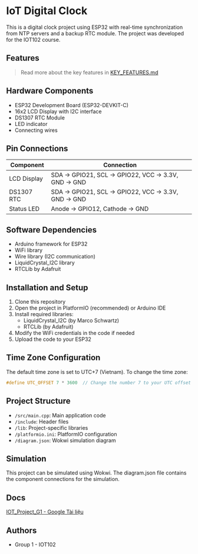 # IoT Digital Clock

This is a digital clock project using ESP32 with real-time synchronization from NTP servers and a backup RTC module. The project was developed for the IOT102 course.

## Features

> Read more about the key features in [KEY_FEATURES.md](KEY_FEATURES.md)

<!-- - Real-time clock display on 16x2 LCD screen
- Date display (DD/MM/YY)
- Temperature display (simulated value)
- NTP synchronization when WiFi is connected
- DS1307 RTC module as backup when WiFi is unavailable
- Status LED indicator (blinks every second) -->

## Hardware Components

- ESP32 Development Board (ESP32-DEVKIT-C)
- 16x2 LCD Display with I2C interface
- DS1307 RTC Module
- LED indicator
- Connecting wires

## Pin Connections

| Component   | Connection                                        |
| ----------- | ------------------------------------------------- |
| LCD Display | SDA → GPIO21, SCL → GPIO22, VCC → 3.3V, GND → GND |
| DS1307 RTC  | SDA → GPIO21, SCL → GPIO22, VCC → 3.3V, GND → GND |
| Status LED  | Anode → GPIO12, Cathode → GND                     |

## Software Dependencies

- Arduino framework for ESP32
- WiFi library
- Wire library (I2C communication)
- LiquidCrystal_I2C library
- RTCLib by Adafruit

## Installation and Setup

1. Clone this repository
2. Open the project in PlatformIO (recommended) or Arduino IDE
3. Install required libraries:
   - LiquidCrystal_I2C (by Marco Schwartz)
   - RTCLib (by Adafruit)
4. Modify the WiFi credentials in the code if needed
5. Upload the code to your ESP32

## Time Zone Configuration

The default time zone is set to UTC+7 (Vietnam). To change the time zone:

```cpp
#define UTC_OFFSET 7 * 3600  // Change the number 7 to your UTC offset
```

## Project Structure

- `/src/main.cpp`: Main application code
- `/include`: Header files
- `/lib`: Project-specific libraries
- `/platformio.ini`: PlatformIO configuration
- `/diagram.json`: Wokwi simulation diagram

## Simulation

This project can be simulated using Wokwi. The diagram.json file contains the component connections for the simulation.

## Docs

[IOT_Project_G1 - Google Tài liệu](https://docs.google.com/document/d/1ETpLSW7EK4e8zNShtvTOpb-vyrWY-4vWwZAHBhT7I4s/edit?usp=sharing)

## Authors

- Group 1 - IOT102
